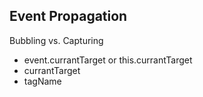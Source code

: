<h2>Event Propagation</h2>

<p>Bubbling vs. Capturing</p>

<ul>
    <li>event.currantTarget or this.currantTarget</li>
    <li>currantTarget</li>
    <li>tagName</li>
</ul>
